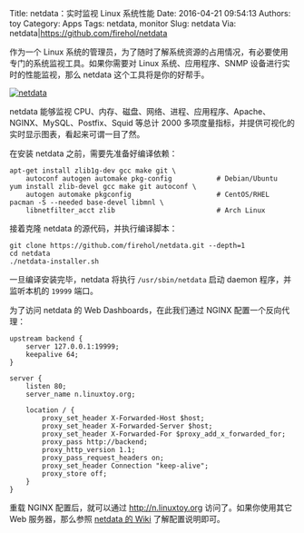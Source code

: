 Title: netdata：实时监视 Linux 系统性能
Date: 2016-04-21 09:54:13
Authors: toy
Category: Apps
Tags: netdata, monitor
Slug: netdata
Via: netdata|https://github.com/firehol/netdata

作为一个 Linux 系统的管理员，为了随时了解系统资源的占用情况，有必要使用专门的系统监视工具。如果你需要对 Linux 系统、应用程序、SNMP 设备进行实时的性能监视，那么 netdata 这个工具将是你的好帮手。

<!-- PELICAN_END_SUMMARY -->

[![netdata]({filename}/images/netdata.thumb.png)]({filename}/images/netdata.png)

netdata 能够监视 CPU、内存、磁盘、网络、进程、应用程序、Apache、NGINX、MySQL、Postfix、Squid 等总计 2000 多项度量指标，并提供可视化的实时显示图表，看起来可谓一目了然。

在安装 netdata 之前，需要先准备好编译依赖：

```
apt-get install zlib1g-dev gcc make git \
    autoconf autogen automake pkg-config           # Debian/Ubuntu
yum install zlib-devel gcc make git autoconf \
    autogen automake pkgconfig                     # CentOS/RHEL
pacman -S --needed base-devel libmnl \
    libnetfilter_acct zlib                         # Arch Linux
```

接着克隆 netdata 的源代码，并执行编译脚本：

```
git clone https://github.com/firehol/netdata.git --depth=1
cd netdata
./netdata-installer.sh
```

一旦编译安装完毕，netdata 将执行 `/usr/sbin/netdata` 启动 daemon 程序，并监听本机的 `19999` 端口。

为了访问 netdata 的 Web Dashboards，在此我们通过 NGINX 配置一个反向代理：

```nginx
upstream backend {
    server 127.0.0.1:19999;
    keepalive 64;
}

server {
    listen 80;
    server_name n.linuxtoy.org;

    location / {
        proxy_set_header X-Forwarded-Host $host;
        proxy_set_header X-Forwarded-Server $host;
        proxy_set_header X-Forwarded-For $proxy_add_x_forwarded_for;
        proxy_pass http://backend;
        proxy_http_version 1.1;
        proxy_pass_request_headers on;
        proxy_set_header Connection "keep-alive";
        proxy_store off;
    }
}
```

重载 NGINX 配置后，就可以通过 <http://n.linuxtoy.org> 访问了。如果你使用其它 Web 服务器，那么参照 [netdata 的 Wiki][w] 了解配置说明即可。

[w]: https://github.com/firehol/netdata/wiki
